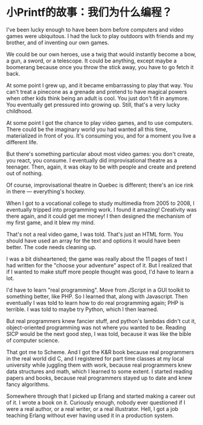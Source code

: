 # 小Printf的故事：我们为什么编程？

I've been lucky enough to have been born before computers and video games were ubiquitous. I had the luck to play outdoors with friends and my brother, and of inventing our own games.

We could be our own heroes, use a twig that would instantly become a bow, a gun, a sword, or a telescope. It could be anything, except maybe a boomerang because once you throw the stick away, you have to go fetch it back.


At some point I grew up, and it became embarrassing to play that way. You can't treat a pinecone as a grenade and pretend to have magical powers when other kids think being an adult is cool. You just don't fit in anymore. You eventually get pressured into growing up. Still, that's a very lucky childhood.

At some point I got the chance to play video games, and to use computers. There could be the imaginary world you had wanted all this time, materialized in front of you. It's consuming you, and for a moment you live a different life.

But there's something particular about most video games: you don't create, you react, you consume. I eventually did improvisational theatre as a teenager. Then, again, it was okay to be with people and create and pretend out of nothing.


Of course, improvisational theatre in Quebec is different; there's an ice rink in there — everything's hockey.

When I got to a vocational college to study multimedia from 2005 to 2008, I eventually tripped into programming work. I found it amazing! Creativity was there again, and it could get me money! I then designed the mechanism of my first game, and it blew my mind.


That's not a real video game, I was told. That's just an HTML form. You should have used an array for the text and options it would have been better. The code needs cleaning up.

I was a bit disheartened; the game was really about the 11 pages of text I had written for the "choose your adventure" aspect of it. But I realized that if I wanted to make stuff more people thought was good, I'd have to learn a lot.

I'd have to learn "real programming". Move from JScript in a GUI toolkit to something better, like PHP. So I learned that, along with Javascript. Then eventually I was told to learn how to do real programming again; PHP is terrible. I was told to maybe try Python, which I then learned.

But real programmers knew fancier stuff, and python's lambdas didn't cut it, object-oriented programming was not where you wanted to be. Reading SICP would be the next good step, I was told, because it was like the bible of computer science.


That got me to Scheme. And I got the K&R book because real programmers in the real world did C, and I registered for part time classes at my local university while juggling them with work, because real programmers knew data structures and math, which I learned to some extent. I started reading papers and books, because real programmers stayed up to date and knew fancy algorithms.

Somewhere through that I picked up Erlang and started making a career out of it. I wrote a book on it. Curiously enough, nobody ever questioned if I were a real author, or a real writer, or a real illustrator. Hell, I got a job teaching Erlang without ever having used it in a production system.